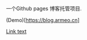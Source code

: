 一个Github pages 博客托管项目.

(Demo)[https://blog.armeo.cn]

<a href="https://blog.armeo.cn">Link text</a>
